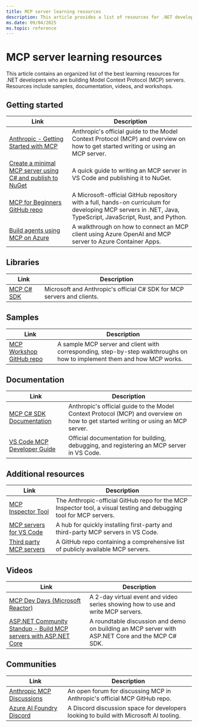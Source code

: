 ```yaml
---
title: MCP server learning resources
description: This article provides a list of resources for .NET developers who are building MCP servers.
ms.date: 09/04/2025
ms.topic: reference
---
```


# MCP server learning resources

This article contains an organized list of the best learning resources for .NET developers who are building Model Context Protocol (MCP) servers. Resources include samples, documentation, videos, and workshops.

## Getting started

| Link | Description |
|------|-------------|
|[Anthropic - Getting Started with MCP](https://modelcontextprotocol.io/docs/getting-started/intro)|Anthropic's official guide to the Model Context Protocol (MCP) and overview on how to get started writing or using an MCP server.|
|[Create a minimal MCP server using C# and publish to NuGet](../quickstarts/build-mcp-server.md)|A quick guide to writing an MCP server in VS Code and publishing it to NuGet.|
|[MCP for Beginners GitHub repo](https://github.com/microsoft/mcp-for-beginners)|A Microsoft-official GitHub repository with a full, hands-on curriculum for developing MCP servers in .NET, Java, TypeScript, JavaScript, Rust, and Python.|
|[Build agents using MCP on Azure](/azure/developer/ai/build-openai-mcp-server-dotnet)| A walkthrough on how to connect an MCP client using Azure OpenAI and MCP server to Azure Container Apps. |

## Libraries

| Link                                                             | Description |
|------------------------------------------------------------------|-------------|
| [MCP C# SDK](https://github.com/modelcontextprotocol/csharp-sdk) | Microsoft and Anthropic's official C# SDK for MCP servers and clients. |

## Samples

| Link | Description |
|------|-------------|
|[MCP Workshop GitHub repo](https://github.com/Azure-Samples/mcp-workshop-dotnet)|A sample MCP server and client with corresponding, step-by-step walkthroughs on how to implement them and how MCP works.|

## Documentation

| Link | Description |
|------|-------------|
|[MCP C# SDK Documentation](https://modelcontextprotocol.github.io/csharp-sdk/index.html)|Anthropic's official guide to the Model Context Protocol (MCP) and overview on how to get started writing or using an MCP server.|
|[VS Code MCP Developer Guide](https://code.visualstudio.com/api/extension-guides/ai/mcp)| Official documentation for building, debugging, and registering an MCP server in VS Code.|

## Additional resources

| Link | Description |
|------|-------------|
|[MCP Inspector Tool](https://github.com/modelcontextprotocol/inspector)|The Anthropic-official GitHub repo for the MCP Inspector tool, a visual testing and debugging tool for MCP servers.|
|[MCP servers for VS Code](https://code.visualstudio.com/mcp)|A hub for quickly installing first-party and third-party MCP servers in VS Code.|
|[Third party MCP servers](https://github.com/modelcontextprotocol/servers?tab=readme-ov-file#-third-party-servers)|A GitHub repo containing a comprehensive list of publicly available MCP servers.|

## Videos

| Link | Description |
|------|-------------|
|[MCP Dev Days (Microsoft Reactor)](https://developer.microsoft.com/reactor/series/S-1563/)|A 2-day virtual event and video series showing how to use and write MCP servers.|
|[ASP.NET Community Standup - Build MCP servers with ASP.NET Core](https://www.youtube.com/live/x_6iUhdHnhc?si=J8QQuirYWk0JXC_V)|A roundtable discussion and demo on building an MCP server with ASP.NET Core and the MCP C# SDK.|

## Communities

| Link | Description |
|------|-------------|
|[Anthropic MCP Discussions](https://github.com/orgs/modelcontextprotocol/discussions)|An open forum for discussing MCP in Anthropic's official MCP GitHub repo.|
|[Azure AI Foundry Discord](https://discord.com/invite/ByRwuEEgH4)|A Discord discussion space for developers looking to build with Microsoft AI tooling.|
